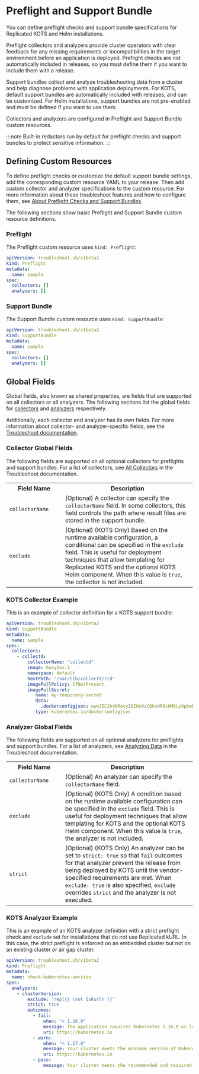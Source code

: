 # Preflight and Support Bundle

You can define preflight checks and support bundle specifications for Replicated KOTS and Helm installations. 

Preflight collectors and analyzers provide cluster operators with clear feedback for any missing requirements or incompatibilities in the target environment before an application is deployed. Preflight checks are not automatically included in releases, so you must define them if you want to include them with a release.

Support bundles collect and analyze troubleshooting data from a cluster and help diagnose problems with application deployments. For KOTS, default support bundles are automatically included with releases, and can be customized. For Helm installations, support bundles are not pre-enabled and must be defined if you want to use them.

Collectors and analyzers are configured in Preflight and Support Bundle custom resources.

:::note
Built-in redactors run by default for preflight checks and support bundles to protect sensitive information.
:::

## Defining Custom Resources

To define preflight checks or customize the default support bundle settings, add the corresponding custom resource YAML to your release. Then add custom collector and analyzer specifications to the custom resource. For more information about these troubleshoot features and how to configure them, see [About Preflight Checks and Support Bundles](/vendor/preflight-support-bundle-about).

The following sections show basic Preflight and Support Bundle custom resource definitions.

### Preflight

The Preflight custom resource uses `kind: Preflight`:

```yaml
apiVersion: troubleshoot.sh/v1beta2
kind: Preflight
metadata:
  name: sample
spec:
  collectors: []
  analyzers: []
```

### Support Bundle

The Support Bundle custom resource uses `kind: SupportBundle`:

```yaml
apiVersion: troubleshoot.sh/v1beta2
kind: SupportBundle
metadata:
  name: sample
spec:
  collectors: []
  analyzers: []
```

## Global Fields

Global fields, also known as shared properties, are fields that are supported on all collectors or all analyzers. The following sections list the global fields for [collectors](#collector-global-fields) and [analyzers](#analyzer-global-fields) respectively.

Additionally, each collector and analyzer has its own fields. For more information about collector- and analyzer-specific fields, see the [Troubleshoot documentation](https://troubleshoot.sh/docs/).

### Collector Global Fields

The following fields are supported on all optional collectors for preflights and support bundles. For a list of collectors, see [All Collectors](https://troubleshoot.sh/docs/collect/all/) in the Troubleshoot documentation.

<table>
  <tr>
    <th width="30%">Field Name</th>
    <th width="70%">Description</th>
  </tr>
  <tr>
    <td><code>collectorName</code></td>
    <td>(Optional) A collector can specify the <code>collectorName</code> field. In some collectors, this field controls the path where result files are stored in the support bundle.</td>
  </tr>
  <tr>
    <td><code>exclude</code></td>
    <td>(Optional) (KOTS Only) Based on the runtime available configuration, a conditional can be specified in the <code>exclude</code> field. This is useful for deployment techniques that allow templating for Replicated KOTS and the optional KOTS Helm component. When this value is <code>true</code>, the collector is not included.</td>
  </tr>
</table>

### KOTS Collector Example

This is an example of collector definition for a KOTS support bundle:

```yaml
apiVersion: troubleshoot.sh/v1beta2
kind: SupportBundle
metadata:
  name: sample
spec:
  collectors:
    - collectd:
        collectorName: "collectd"
        image: busybox:1
        namespace: default
        hostPath: "/var/lib/collectd/rrd"
        imagePullPolicy: IfNotPresent
        imagePullSecret:
           name: my-temporary-secret
           data:
             .dockerconfigjson: ewoJICJhdXRocyI6IHsKzCQksHR0cHM6Ly9pbmRleC5kb2NrZXIuaW8vdjEvIjoge30KCX0sCgkiSHR0cEhlYWRlcnMiOiB7CgkJIlVzZXItQWdlbnQiOiAiRG9ja2VyLUNsaWVudC8xOS4wMy4xMiAoZGFyd2luKSIKCX0sCgkiY3JlZHNTdG9yZSI6ICJkZXNrdG9wIiwKCSJleHBlcmltZW50YWwiOiAiZGlzYWJsZWQiLAoJInN0YWNrT3JjaGVzdHJhdG9yIjogInN3YXJtIgp9
           type: kubernetes.io/dockerconfigjson
```

### Analyzer Global Fields

The following fields are supported on all optional analyzers for preflights and support bundles. For a list of analyzers, see [Analyzing Data](https://troubleshoot.sh/docs/analyze/) in the Troubleshoot documentation.

<table>
  <tr>
    <th width="30%">Field Name</th>
    <th width="70%">Description</th>
  </tr>
  <tr>
    <td><code>collectorName</code></td>
    <td>(Optional) An analyzer can specify the <code>collectorName</code> field.</td>
  </tr>
  <tr>
    <td><code>exclude</code></td>
    <td>(Optional) (KOTS Only) A condition based on the runtime available configuration can be specified in the <code>exclude</code> field. This is useful for deployment techniques that allow templating for KOTS and the optional KOTS Helm component. When this value is <code>true</code>, the analyzer is not included.</td>
  </tr>
  <tr>
    <td><code>strict</code></td>
    <td>(Optional) (KOTS Only) An analyzer can be set to <code>strict: true</code> so that <code>fail</code> outcomes for that analyzer prevent the release from being deployed by KOTS until the vendor-specified requirements are met. When <code>exclude: true</code> is also specified, <code>exclude</code> overrides <code>strict</code> and the analyzer is not executed.</td>
  </tr>
</table>

### KOTS Analyzer Example

This is an example of an KOTS analyzer definition with a strict preflight check and `exclude` set for installations that do not use Replicated kURL. In this case, the strict preflight is enforced on an embedded cluster but not on an existing cluster or air gap cluster.

```yaml
apiVersion: troubleshoot.sh/v1beta2
kind: Preflight
metadata:
  name: check-kubernetes-version
spec:
  analyzers:
    - clusterVersion:
        exclude: 'repl{{ (not IsKurl) }}'
        strict: true
        outcomes:
          - fail:
              when: "< 1.16.0"
              message: The application requires Kubernetes 1.16.0 or later
              uri: https://kubernetes.io
          - warn:
              when: "< 1.17.0"
              message: Your cluster meets the minimum version of Kubernetes, but we recommend you update to 1.17.0 or later.
              uri: https://kubernetes.io
          - pass:
              message: Your cluster meets the recommended and required versions of Kubernetes.
```
